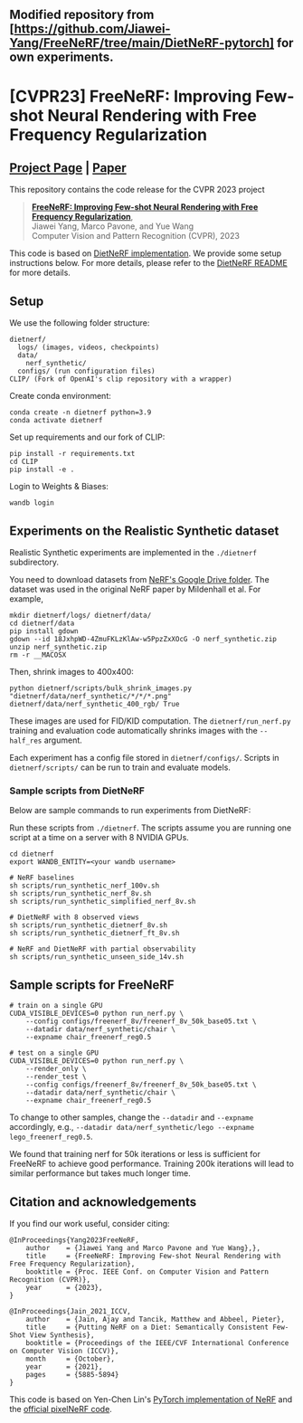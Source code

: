 ## Modified repository from [https://github.com/Jiawei-Yang/FreeNeRF/tree/main/DietNeRF-pytorch] for own experiments.
# [CVPR23] FreeNeRF: Improving Few-shot Neural Rendering with Free Frequency Regularization

## [Project Page](https://jiawei-yang.github.io/FreeNeRF/) | [Paper](https://arxiv.org/abs/2303.07418)

This repository contains the code release for the CVPR 2023 project
> [**FreeNeRF: Improving Few-shot Neural Rendering with Free Frequency Regularization**](https://arxiv.org/abs/2303.07418),  
> Jiawei Yang, Marco Pavone, and Yue Wang   
> Computer Vision and Pattern Recognition (CVPR), 2023


This code is based on [DietNeRF implementation](https://github.com/ajayjain/DietNeRF). We provide some setup instructions below. For more details, please refer to the [DietNeRF README](https://github.com/ajayjain/DietNeRF/blob/master/README.md) for more details.
## Setup

We use the following folder structure:
```
dietnerf/
  logs/ (images, videos, checkpoints)
  data/
    nerf_synthetic/
  configs/ (run configuration files)
CLIP/ (Fork of OpenAI's clip repository with a wrapper)
```

Create conda environment:
```
conda create -n dietnerf python=3.9
conda activate dietnerf
```

Set up requirements and our fork of CLIP:
```
pip install -r requirements.txt
cd CLIP
pip install -e .
```

Login to Weights & Biases:
```
wandb login
```

## Experiments on the Realistic Synthetic dataset
Realistic Synthetic experiments are implemented in the `./dietnerf` subdirectory.

You need to download datasets
from [NeRF's Google Drive folder](https://drive.google.com/drive/folders/128yBriW1IG_3NJ5Rp7APSTZsJqdJdfc1).
The dataset was used in the original NeRF paper by Mildenhall et al. For example,
```
mkdir dietnerf/logs/ dietnerf/data/
cd dietnerf/data
pip install gdown
gdown --id 18JxhpWD-4ZmuFKLzKlAw-w5PpzZxXOcG -O nerf_synthetic.zip
unzip nerf_synthetic.zip
rm -r __MACOSX
```

Then, shrink images to 400x400:
```
python dietnerf/scripts/bulk_shrink_images.py "dietnerf/data/nerf_synthetic/*/*/*.png" dietnerf/data/nerf_synthetic_400_rgb/ True
```
These images are used for FID/KID computation. The `dietnerf/run_nerf.py` training and evaluation code automatically shrinks images with the `--half_res` argument.

Each experiment has a config file stored in `dietnerf/configs/`. Scripts in `dietnerf/scripts/` can be run to train and evaluate models.


### Sample scripts from DietNeRF
Below are sample commands to run experiments from DietNeRF:

Run these scripts from `./dietnerf`.
The scripts assume you are running one script at a time on a server with 8 NVIDIA GPUs.
```
cd dietnerf
export WANDB_ENTITY=<your wandb username>

# NeRF baselines
sh scripts/run_synthetic_nerf_100v.sh
sh scripts/run_synthetic_nerf_8v.sh
sh scripts/run_synthetic_simplified_nerf_8v.sh

# DietNeRF with 8 observed views
sh scripts/run_synthetic_dietnerf_8v.sh
sh scripts/run_synthetic_dietnerf_ft_8v.sh

# NeRF and DietNeRF with partial observability
sh scripts/run_synthetic_unseen_side_14v.sh
```

## Sample scripts for FreeNeRF
```
# train on a single GPU
CUDA_VISIBLE_DEVICES=0 python run_nerf.py \
    --config configs/freenerf_8v/freenerf_8v_50k_base05.txt \
    --datadir data/nerf_synthetic/chair \
    --expname chair_freenerf_reg0.5 

# test on a single GPU
CUDA_VISIBLE_DEVICES=0 python run_nerf.py \
    --render_only \
    --render_test \
    --config configs/freenerf_8v/freenerf_8v_50k_base05.txt \
    --datadir data/nerf_synthetic/chair \
    --expname chair_freenerf_reg0.5
```
To change to other samples, change the `--datadir` and `--expname` accordingly, e.g., `--datadir data/nerf_synthetic/lego --expname lego_freenerf_reg0.5`.

We found that training nerf for 50k iterations or less is sufficient for FreeNeRF to achieve good performance. Training 200k iterations will lead to similar performance but takes much longer time.

## Citation and acknowledgements



If you find our work useful, consider citing:
```
@InProceedings{Yang2023FreeNeRF,
    author    = {Jiawei Yang and Marco Pavone and Yue Wang},},  
    title     = {FreeNeRF: Improving Few-shot Neural Rendering with Free Frequency Regularization},
    booktitle = {Proc. IEEE Conf. on Computer Vision and Pattern Recognition (CVPR)},
    year      = {2023},
}
```

```
@InProceedings{Jain_2021_ICCV,
    author    = {Jain, Ajay and Tancik, Matthew and Abbeel, Pieter},
    title     = {Putting NeRF on a Diet: Semantically Consistent Few-Shot View Synthesis},
    booktitle = {Proceedings of the IEEE/CVF International Conference on Computer Vision (ICCV)},
    month     = {October},
    year      = {2021},
    pages     = {5885-5894}
}
```
This code is based on Yen-Chen Lin's [PyTorch implementation of NeRF](https://github.com/yenchenlin/nerf-pytorch) and the [official pixelNeRF code](https://github.com/sxyu/pixel-nerf).

